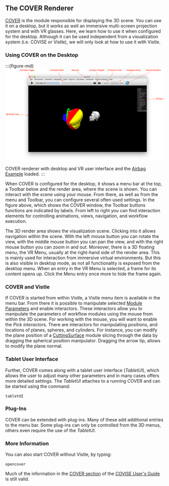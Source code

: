 ## The COVER Renderer

[COVER](project:#mod-COVER) is the module responsible for displaying the 3D scene. You can use it on a desktop, but it works as well an immersive multi-screen projection system and with VR glasses. Here, we learn how to use it when configured for the desktop. Although it can be used independent from a visualization system (i.e. COVISE or Vistle), we will only look at how to use it with Vistle.

### Using COVER on the Desktop

:::{figure-md}
![COVER renderer with desktop and VR user interface.](cover-annotated.png)

COVER renderer with desktop and VR user interface and the [Airbag Example](vistle:///open#example/airbag) loaded.
:::

When COVER is configured for the desktop, it shows a
menu bar at the top, a Toolbar below and the render area, where
the scene is shown. You can interact with the scene using your mouse.
From there, as well as from the menu and
Toolbar, you can configure several often used settings. In the figure above, which shows the COVER window,
the Toolbar buttons functions are indicated by labels. From left to right you can find interaction elements for
controlling animations, views, navigation, and workflow execution.

The 3D render area shows the visualization scene. Clicking into it allows navigation within the scene.
With the left mouse button you can rotate the view, with the middle mouse button you can pan the view, and with the right mouse button you can zoom in and out.
Moreover, there is a 3D floating menu, the VR Menu, usually at the right-hand side of the render area.
This is mainly used for interaction from immersive virtual environments.
But this is also visible in desktop mode, as not all functionality is exposed from the desktop menu.
When an entry in the VR Menu is selected, a frame for its content opens up. Click the Menu entry
once more to hide the frame again.

### COVER and Vistle

If COVER is started from within Vistle, a Vistle menu item is available in the menu bar. From there it is
possible to manipulate selected [Module Parameters](../gui/build.md#module-parameters) and enable interactors.
These interactors allow you to manipulate the parameters of workflow modules using the mouse from within the 3D scene.
For working with the mouse, you will want to enable the *Pick interactor*s.
There are interactors for manipulating positions, and locations of planes, spheres, and cylinders.
For instance, you can modify the plane position of a [CuttingSurface](project:#mod-CuttingSurface) module slicing through the data by dragging the spherical position manipulator.
Dragging the arrow tip, allows to modify the plane normal.

### Tablet User Interface

Further, COVER comes along with a tablet user interface (*TabletUI*), which allows the user to adjust
many other parameters and in many cases offers more detailed settings. The *TabletUI* attaches to a
running COVER and can be started using the command:

    tabletUI

### Plug-Ins

COVER can be extended with plug-ins. Many of these add additional entries to the menu bar.
Some plug-ins can only be controlled from the 3D menus, others even require the use of the *TabletUI*.

### More Information

You can also start COVER without Vistle, by typing:

    opencover

Much of the information in the [COVER section](https://fs.hlrs.de/projects/covise/doc/html/usersguide/cover/cover.html) of the [COVISE User's Guide](https://fs.hlrs.de/projects/covise/doc/pdf/usersguide.pdf) is still valid.
